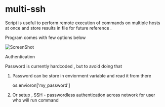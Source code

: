 # multi-ssh

Script is useful to perform remote execution of commands on multiple hosts at once and store results in file for future reference .

Program comes with few options below

![ScreenShot](https://raw.github.com/{Rohitkuru}/{multi-ssh}/{main}/{multissh_help.png})



Authentication

Password is currently hardcoded , but to avoid doing that 

1) Password can be store in enviorment variable and read it from there

    os.envioron['my_password']
    
2) Or setup , SSH - passwordless authentication across network for user who will run command 


